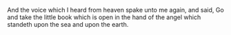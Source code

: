 And the voice which I heard from heaven spake unto me again, and said, Go and take the little book which is open in the hand of the angel which standeth upon the sea and upon the earth.
